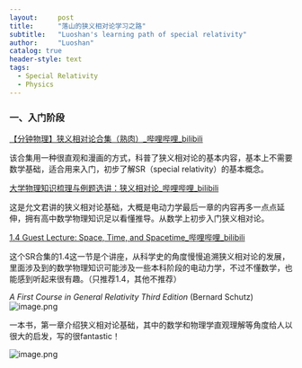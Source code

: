 ```yaml
---
layout:     post
title:      "落山的狭义相对论学习之路"
subtitle:   "Luoshan's learning path of special relativity"
author:     "Luoshan"
catalog: true
header-style: text
tags:
  - Special Relativity
  - Physics
---
```


### 一、入门阶段


[【分钟物理】狭义相对论合集（熟肉）_哔哩哔哩_bilibili](https://www.bilibili.com/video/BV1wW411X7hL/?spm_id_from=333.337.search-card.all.click&vd_source=25ceebc83776887bec7f294c67ff630f)

该合集用一种很直观和漫画的方式，科普了狭义相对论的基本内容，基本上不需要数学基础，适合用来入门，初步了解SR（special relativity）的基本概念。

[大学物理知识梳理与例题选讲：狭义相对论_哔哩哔哩_bilibili](https://www.bilibili.com/video/BV1nx41137dm/?spm_id_from=333.337.search-card.all.click&vd_source=25ceebc83776887bec7f294c67ff630f)

这是允文君讲的狭义相对论基础，大概是电动力学最后一章的内容再多一点点延伸，拥有高中数学物理知识足以看懂推导。从数学上初步入门狭义相对论。

[1.4 Guest Lecture: Space, Time, and Spacetime_哔哩哔哩_bilibili](https://www.bilibili.com/video/BV1WT4y1R735?spm_id_from=333.788.videopod.episodes&vd_source=25ceebc83776887bec7f294c67ff630f&p=4)

这个SR合集的1.4这一节是个讲座，从科学史的角度慢慢追溯狭义相对论的发展，里面涉及到的数学物理知识可能涉及一些本科阶段的电动力学，不过不懂数学，也能感到听起来很有趣。（只推荐1.4，其他不推荐）

*A First Course in General Relativity Third Edition* (Bernard Schutz) 
![image.png](https://cdn.jsdelivr.net/gh/xunluoshan/xunluoshan.github.io@master/img/attachment/a_first_course_in_GR.png)

一本书，第一章介绍狭义相对论基础，其中的数学和物理学直观理解等角度给人以很大的启发，写的很fantastic！


![image.png](https://cdn.jsdelivr.net/gh/xunluoshan/xunluoshan.github.io@master/img/attachment/SRc1.png)
